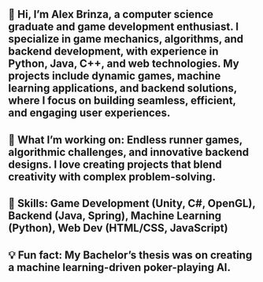 <h2>👋 Hi, I’m Alex Brinza, a computer science graduate and game development enthusiast. I specialize in game mechanics, algorithms, and backend development, with experience in Python, Java, C++, and web technologies. My projects include dynamic games, machine learning applications, and backend solutions, where I focus on building seamless, efficient, and engaging user experiences.</h2>

<h2>🚀 What I’m working on: Endless runner games, algorithmic challenges, and innovative backend designs. I love creating projects that blend creativity with complex problem-solving.</h2>

<h2>🌟 Skills: Game Development (Unity, C#, OpenGL), Backend (Java, Spring), Machine Learning (Python), Web Dev (HTML/CSS, JavaScript)</h2>

<h2>💡 Fun fact: My Bachelor’s thesis was on creating a machine learning-driven poker-playing AI.</h2>

